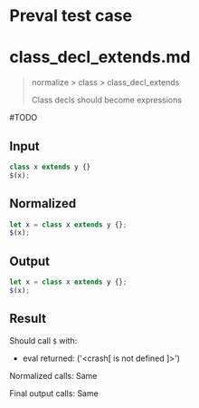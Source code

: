# Preval test case

# class_decl_extends.md

> normalize > class > class_decl_extends
>
> Class decls should become expressions

#TODO

## Input

`````js filename=intro
class x extends y {}
$(x);
`````

## Normalized

`````js filename=intro
let x = class x extends y {};
$(x);
`````

## Output

`````js filename=intro
let x = class x extends y {};
$(x);
`````

## Result

Should call `$` with:
 - eval returned: ('<crash[ <ref> is not defined ]>')

Normalized calls: Same

Final output calls: Same
